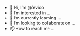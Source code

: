 - 👋 Hi, I’m @fevico
- 👀 I’m interested in ...
- 🌱 I’m currently learning ...
- 💞️ I’m looking to collaborate on ...
- 📫 How to reach me ...

<!---
fevico/fevico is a ✨ special ✨ repository because its `README.md` (this file) appears on your GitHub profile.
You can click the Preview link to take a look at your changes.
--->
